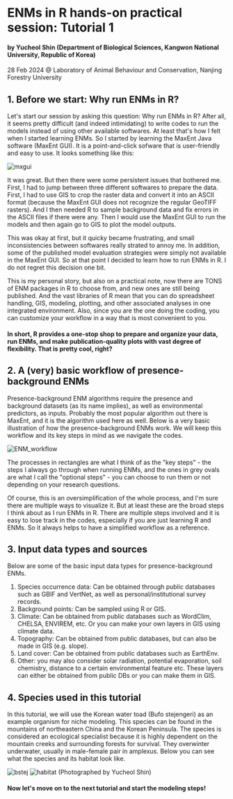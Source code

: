 # ENMs in R hands-on practical session: Tutorial 1
#### by Yucheol Shin (Department of Biological Sciences, Kangwon National University, Republic of Korea)
28 Feb 2024
@ Laboratory of Animal Behaviour and Conservation, Nanjing Forestry University


## 1. Before we start: Why run ENMs in R?
Let's start our session by asking this question: Why run ENMs in R? After all, it seems pretty difficult (and indeed intimidating) to write codes to run the models instead of using other available softwares. At least that's how I felt when I started learning ENMs. So I started by learning the MaxEnt Java software (MaxEnt GUI). It is a point-and-click sofware that is user-friendly and easy to use. It looks something like this:

![mxgui](https://github.com/yucheols/ENMs_In_R/assets/85914125/9ab54b80-ac74-4c1c-88fe-d01dffbeac85)



It was great. But then there were some persistent issues that bothered me. First, I had to jump between three different softwares to prepare the data. First, I had to use GIS to crop the raster data and convert it into an ASCII format (because the MaxEnt GUI does not recognize the regular GeoTIFF rasters). And I then needed R to sample background data and fix errors in the ASCII files if there were any. Then I would use the MaxEnt GUI to run the models and then again go to GIS to plot the model outputs.

This was okay at first, but it quicky became frustrating, and small inconsistencies between softwares really strated to annoy me. In addition, some of the published model evaluation strategies were simply not available in the MaxEnt GUI. So at that point I decided to learn how to run ENMs in R. I do not regret this decision one bit.

This is my personal story, but also on a practical note, now there are TONS of ENM packages in R to choose from, and new ones are still being published. And the vast libraries of R mean that you can do spreadsheet handling, GIS, modeling, plotting, and other associated analyses in one integrated environment. Also, since you are the one doing the coding, you can customize your workflow in a way that is most convenient to you. 

#### In short, R provides a one-stop shop to prepare and organize your data, run ENMs, and make publication-quality plots with vast degree of flexibility. That is pretty cool, right?

## 2. A (very) basic workflow of presence-background ENMs
Presence-background ENM algorithms require the presence and background datasets (as its name implies), as well as environmental predictors, as inputs. Probably the most popular algorithm out there is MaxEnt, and it is the algorithm used here as well. Below is a very basic illustration of how the presence-background ENMs work. We will keep this workflow and its key steps in mind as we navigate the codes.  

![ENM_workflow](https://github.com/yucheols/ENMs_In_R/assets/85914125/32e1545b-b321-4c1e-9dea-e376458c778b)


The processes in rectangles are what I think of as the "key steps" - the steps I always go through when running ENMs, and the ones in grey ovals are what I call the "optional steps" - you can choose to run them or not depending on your research questions.

Of course, this is an oversimplification of the whole process, and I'm sure there are multiple ways to visualize it. But at least these are the broad steps I think about as I run ENMs in R. There are multiple steps involved and it is easy to lose track in the codes, especially if you are just learning R and ENMs. So it always helps to have a simplified workflow as a reference. 


## 3. Input data types and sources
Below are some of the basic input data types for presence-background ENMs.

1) Species occurrence data: Can be obtained through public databases such as GBIF and VertNet, as well as personal/institutional survey records.
2) Background points: Can be sampled using R or GIS.
3) Climate: Can be obtained from public databases such as WordClim, CHELSA, ENVIREM, etc. Or you can make your own layers in GIS using climate data.
4) Topography: Can be obtained from public databases, but can also be made in GIS (e.g. slope).
5) Land cover: Can be obtained from public databases such as EarthEnv.
6) Other: you may also consider solar radiation, potential evaporation, soil chemistry, distance to a certain environmental feature etc. These layers can either be obtained from public DBs or you can make them in GIS.

## 4. Species used in this tutorial
In this tutorial, we will use the Korean water toad (Bufo stejengeri) as an example organism for niche modeling. This species can be found in the mountains of northeastern China and the Korean Peninsula. The species is considered an ecological specialist because it is highly dependent on the mountain creeks and surrounding forests for survival. They overwinter underwater, usually in male-female pair in amplexus. Below you can see what the species and its habitat look like.

![bstej](https://github.com/yucheols/ENMs_In_R/assets/85914125/46011183-ce5c-4406-8fc0-e5151e57df85)
![habitat](https://github.com/yucheols/ENMs_In_R/assets/85914125/24c3116f-5e48-4d04-9326-8e2a8aa7ac5d)
(Photographed by Yucheol Shin)

#### Now let's move on to the next tutorial and start the modeling steps! 


